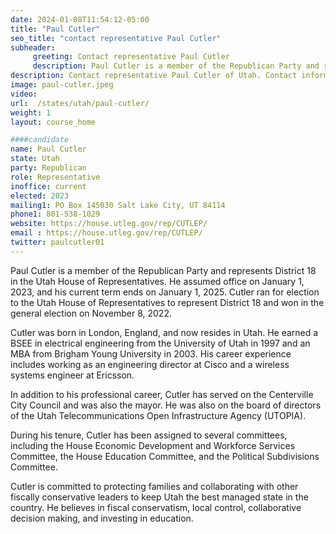 ```yaml
---
date: 2024-01-08T11:54:12-05:00
title: "Paul Cutler"
seo_title: "contact representative Paul Cutler"
subheader:
     greeting: Contact representative Paul Cutler
     description: Paul Cutler is a member of the Republican Party and represents District 18 in the Utah House of Representatives. He assumed office on January 1, 2023, and his current term ends on January 1, 2025. Cutler ran for election to the Utah House of Representatives to represent District 18 and won in the general election on November 8, 2022.
description: Contact representative Paul Cutler of Utah. Contact information for Paul Cutler includes email address, phone number, and mailing address.
image: paul-cutler.jpeg
video:
url:  /states/utah/paul-cutler/
weight: 1
layout: course_home

####candidate
name: Paul Cutler
state: Utah
party: Republican
role: Representative
inoffice: current
elected: 2023
mailing1: PO Box 145030 Salt Lake City, UT 84114
phone1: 801-538-1029
website: https://house.utleg.gov/rep/CUTLEP/
email : https://house.utleg.gov/rep/CUTLEP/
twitter: paulcutler01
---
```


Paul Cutler is a member of the Republican Party and represents District 18 in the Utah House of Representatives. He assumed office on January 1, 2023, and his current term ends on January 1, 2025. Cutler ran for election to the Utah House of Representatives to represent District 18 and won in the general election on November 8, 2022.

Cutler was born in London, England, and now resides in Utah. He earned a BSEE in electrical engineering from the University of Utah in 1997 and an MBA from Brigham Young University in 2003. His career experience includes working as an engineering director at Cisco and a wireless systems engineer at Ericsson.

In addition to his professional career, Cutler has served on the Centerville City Council and was also the mayor. He was also on the board of directors of the Utah Telecommunications Open Infrastructure Agency (UTOPIA).

During his tenure, Cutler has been assigned to several committees, including the House Economic Development and Workforce Services Committee, the House Education Committee, and the Political Subdivisions Committee.

Cutler is committed to protecting families and collaborating with other fiscally conservative leaders to keep Utah the best managed state in the country. He believes in fiscal conservatism, local control, collaborative decision making, and investing in education.
